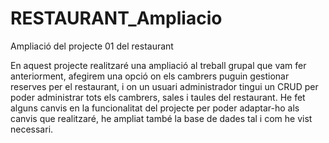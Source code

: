 # RESTAURANT_Ampliacio
Ampliació del projecte 01 del restaurant

En aquest projecte realitzaré una ampliació al treball grupal que vam fer anteriorment, afegirem una opció on els cambrers puguin gestionar reserves per el restaurant, i on un usuari administrador tingui un CRUD per poder administrar tots els cambrers, sales i taules del restaurant. He fet alguns canvis en la funcionalitat del projecte per poder adaptar-ho als canvis que realitzaré, he ampliat també la base de dades tal i com he vist necessari.
